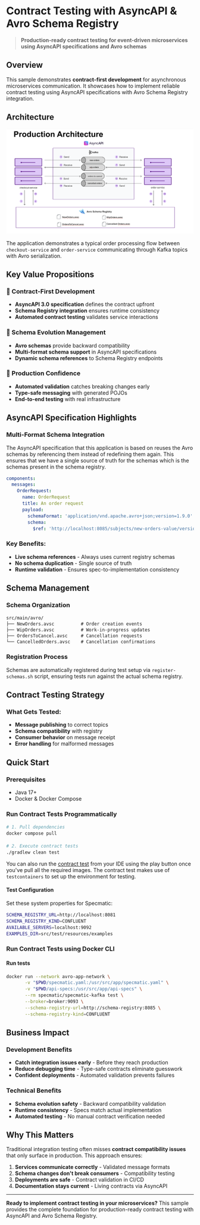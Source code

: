 # Contract Testing with AsyncAPI & Avro Schema Registry

> **Production-ready contract testing for event-driven microservices using AsyncAPI specifications and Avro schemas**

## Overview

This sample demonstrates **contract-first development** for asynchronous microservices communication. It showcases how to implement reliable contract testing using AsyncAPI specifications with Avro Schema Registry integration.

## Architecture

![Architecture Diagram](avro-sample-architecture.png)

The application demonstrates a typical order processing flow between `checkout-service` and `order-service` communicating through Kafka topics with Avro serialization.

## Key Value Propositions

### 🎯 Contract-First Development
- **AsyncAPI 3.0 specification** defines the contract upfront
- **Schema Registry integration** ensures runtime consistency
- **Automated contract testing** validates service interactions

### 🔄 Schema Evolution Management
- **Avro schemas** provide backward compatibility
- **Multi-format schema support** in AsyncAPI specifications
- **Dynamic schema references** to Schema Registry endpoints

### 🚀 Production Confidence
- **Automated validation** catches breaking changes early
- **Type-safe messaging** with generated POJOs
- **End-to-end testing** with real infrastructure

## AsyncAPI Specification Highlights

### Multi-Format Schema Integration

The AsyncAPI specification that this application is based on reuses the Avro schemas by referencing them instead of redefining them again. 
This ensures that we have a single source of truth for the schemas which is the schemas present in the schema registry.

```yaml
components:
  messages:
    OrderRequest:
      name: OrderRequest
      title: An order request
      payload:
        schemaFormat: 'application/vnd.apache.avro+json;version=1.9.0'
        schema:
          $ref: 'http://localhost:8085/subjects/new-orders-value/versions/1/schema'
```

### Key Benefits:
- **Live schema references** - Always uses current registry schemas
- **No schema duplication** - Single source of truth
- **Runtime validation** - Ensures spec-to-implementation consistency

## Schema Management

### Schema Organization
```
src/main/avro/
├── NewOrders.avsc          # Order creation events
├── WipOrders.avsc          # Work-in-progress updates
├── OrdersToCancel.avsc     # Cancellation requests
└── CancelledOrders.avsc    # Cancellation confirmations
```

### Registration Process
Schemas are automatically registered during test setup via `register-schemas.sh` script, ensuring tests run against the actual schema registry.

## Contract Testing Strategy

### What Gets Tested:
- **Message publishing** to correct topics
- **Schema compatibility** with registry
- **Consumer behavior** on message receipt
- **Error handling** for malformed messages

## Quick Start

### Prerequisites
- Java 17+
- Docker & Docker Compose

### Run Contract Tests Programmatically
```bash
# 1. Pull dependencies
docker compose pull

# 2. Execute contract tests
./gradlew clean test
```

You can also run the [contract test](src%2Ftest%2Fkotlin%2Fcom%2Fexample%2Forder%2FContractTest.kt) from your IDE using the play button once you've pull all the required images.
The contract test makes use of `testcontainers` to set up the environment for testing.

#### Test Configuration
Set these system properties for Specmatic:
```bash
SCHEMA_REGISTRY_URL=http://localhost:8081
SCHEMA_REGISTRY_KIND=CONFLUENT
AVAILABLE_SERVERS=localhost:9092
EXAMPLES_DIR=src/test/resources/examples
```

### Run Contract Tests using Docker CLI

#### Run tests
```bash
docker run --network avro-app-network \
       -v "$PWD/specmatic.yaml:/usr/src/app/specmatic.yaml" \
       -v "$PWD/api-specs:/usr/src/app/api-specs" \
       --rm specmatic/specmatic-kafka test \
       --broker=broker:9093 \
       --schema-registry-url=http://schema-registry:8085 \
       --schema-registry-kind=CONFLUENT
```

## Business Impact

### Development Benefits
- **Catch integration issues early** - Before they reach production
- **Reduce debugging time** - Type-safe contracts eliminate guesswork
- **Confident deployments** - Automated validation prevents failures

### Technical Benefits
- **Schema evolution safety** - Backward compatibility validation
- **Runtime consistency** - Specs match actual implementation
- **Automated testing** - No manual contract verification needed

## Why This Matters

Traditional integration testing often misses **contract compatibility issues** that only surface in production. This approach ensures:

1. **Services communicate correctly** - Validated message formats
2. **Schema changes don't break consumers** - Compatibility testing
3. **Deployments are safe** - Contract validation in CI/CD
4. **Documentation stays current** - Living contracts via AsyncAPI

---

**Ready to implement contract testing in your microservices?** This sample provides the complete foundation for production-ready contract testing with AsyncAPI and Avro Schema Registry.
